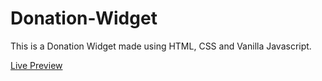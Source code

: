 # Donation-Widget

This is a Donation Widget made using HTML, CSS and Vanilla Javascript.

<a href="https://danielgrec.github.io/Donation-Widget/">Live Preview</a>
